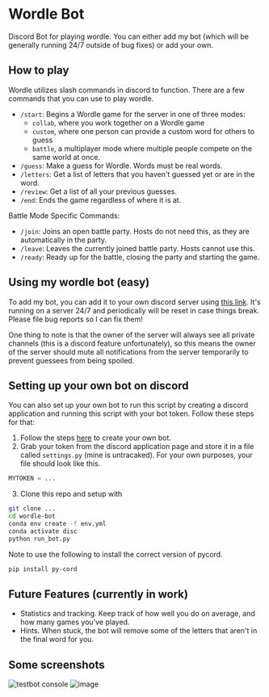 # Wordle Bot

<p align="center">

</p>

Discord Bot for playing wordle. You can either add my bot (which will be generally running 24/7 outside of bug fixes) or add your own. 



## How to play

Wordle utilizes slash commands in discord to function. There are a few commands that you can use to play wordle.

* `/start`: Begins a Wordle game for the server in one of three modes:
  * `collab`, where you work together on a Wordle game
  * `custom`, where one person can provide a custom word for others to guess
  * `battle`, a multiplayer mode where multiple people compete on the same world at once.
* `/guess`: Make a guess for Wordle. Words must be real words.  
* `/letters`: Get a list of letters that you haven't guessed yet or are in the word.
* `/review`: Get a list of all your previous guesses.
* `/end`: Ends the game regardless of where it is at.

Battle Mode Specific Commands:

* `/join`: Joins an open battle party. Hosts do not need this, as they are automatically in the party.
* `/leave`: Leaves the currently joined battle party. Hosts cannot use this. 
* `/ready`: Ready up for the battle, closing the party and starting the game.

## Using my wordle bot (easy)

To add my bot, you can add it to your own discord server using [this link](https://discord.com/oauth2/authorize?client_id=1235714042585288834&permissions=8&scope=bot+applications.commands). It's running on a server 24/7 and periodically will be reset in case things break. Please file bug reports so I can fix them!

One thing to note is that the owner of the server will always see all private channels (this is a discord feature unfortunately), so this means the owner of the server should mute all notifications from the server temporarily to prevent guessees from being spoiled. 

## Setting up your own bot on discord 

You can also set up your own bot to run this script by creating a discord application and running this script with your bot token. Follow these steps for that:

1. Follow the steps [here](https://docs.pycord.dev/en/master/discord.html) to create your own bot. 
2. Grab your token from the discord application page and store it in a file called ```settings.py``` (mine is untracaked). For your own purposes, your file should look like this. 
  ```python
  MYTOKEN = ...
  ```
3. Clone this repo and setup with 
  ```bash
  git clone ...
  cd wordle-bot 
  conda env create -f env.yml 
  conda activate disc
  python run_bot.py
  ```

Note to use the following to install the correct version of pycord. 

```bash
pip install py-cord
```

## Future Features (currently in work)
* Statistics and tracking. Keep track of how well you do on average, and how many games you've played.
* Hints. When stuck, the bot will remove some of the letters that aren't in the final word for you. 

## Some screenshots
![testbot console](https://github.com/VAAADIM123/Discord-Wordi-Bot/assets/96568482/f04ab38d-3f86-447e-990f-6ddac71f747c)
![image](https://github.com/VAAADIM123/Discord-Wordi-Bot/assets/96568482/5111b5e6-6eb4-4567-9c8a-e168e8350c36)

